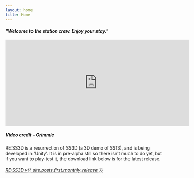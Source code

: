 ```yaml
---
layout: home
title: Home
---
```


<centred><h4><i>"Welcome to the station crew. Enjoy your stay."</i></h4></centred>

<div>
    <iframe class="video" width="580px" height="272px" src="https://www.youtube-nocookie.com/embed/uzLdgxOBPrc" frameborder="0" allow="accelerometer; autoplay; encrypted-media; gyroscope; picture-in-picture" allowfullscreen></iframe>
    <h5><i>Video credit - Grimmie</i></h5>
</div>

RE:SS3D is a resurrection of SS3D (a 3D demo of SS13), and is being developed in 'Unity'. It is in pre-alpha still so there isn't much to do yet, but if you want to play-test it, the download link below is for the latest release.

<centred>
    <h6>
        <u><a href="{{ site.github_game_url }}/releases/download/{{ site.posts.first.monthly_release }}/RESS3D_{{ site.posts.first.monthly_release }}.zip" target="_blank">RE:SS3D v{{ site.posts.first.monthly_release }}</a></u>
    </h6>
</centred>
